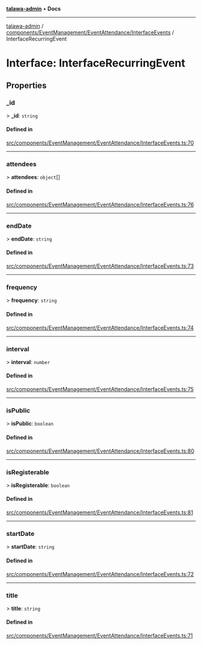 [**talawa-admin**](../../../../../README.md) • **Docs**

***

[talawa-admin](../../../../../modules.md) / [components/EventManagement/EventAttendance/InterfaceEvents](../README.md) / InterfaceRecurringEvent

# Interface: InterfaceRecurringEvent

## Properties

### \_id

\> **\_id**: `string`

#### Defined in

[src/components/EventManagement/EventAttendance/InterfaceEvents.ts:70](https://github.com/PalisadoesFoundation/talawa-admin/blob/ec91a82db6f7a7a061fbb4ea9639f2bff335faa5/src/components/EventManagement/EventAttendance/InterfaceEvents.ts#L70)

***

### attendees

\> **attendees**: `object`[]

#### Defined in

[src/components/EventManagement/EventAttendance/InterfaceEvents.ts:76](https://github.com/PalisadoesFoundation/talawa-admin/blob/ec91a82db6f7a7a061fbb4ea9639f2bff335faa5/src/components/EventManagement/EventAttendance/InterfaceEvents.ts#L76)

***

### endDate

\> **endDate**: `string`

#### Defined in

[src/components/EventManagement/EventAttendance/InterfaceEvents.ts:73](https://github.com/PalisadoesFoundation/talawa-admin/blob/ec91a82db6f7a7a061fbb4ea9639f2bff335faa5/src/components/EventManagement/EventAttendance/InterfaceEvents.ts#L73)

***

### frequency

\> **frequency**: `string`

#### Defined in

[src/components/EventManagement/EventAttendance/InterfaceEvents.ts:74](https://github.com/PalisadoesFoundation/talawa-admin/blob/ec91a82db6f7a7a061fbb4ea9639f2bff335faa5/src/components/EventManagement/EventAttendance/InterfaceEvents.ts#L74)

***

### interval

\> **interval**: `number`

#### Defined in

[src/components/EventManagement/EventAttendance/InterfaceEvents.ts:75](https://github.com/PalisadoesFoundation/talawa-admin/blob/ec91a82db6f7a7a061fbb4ea9639f2bff335faa5/src/components/EventManagement/EventAttendance/InterfaceEvents.ts#L75)

***

### isPublic

\> **isPublic**: `boolean`

#### Defined in

[src/components/EventManagement/EventAttendance/InterfaceEvents.ts:80](https://github.com/PalisadoesFoundation/talawa-admin/blob/ec91a82db6f7a7a061fbb4ea9639f2bff335faa5/src/components/EventManagement/EventAttendance/InterfaceEvents.ts#L80)

***

### isRegisterable

\> **isRegisterable**: `boolean`

#### Defined in

[src/components/EventManagement/EventAttendance/InterfaceEvents.ts:81](https://github.com/PalisadoesFoundation/talawa-admin/blob/ec91a82db6f7a7a061fbb4ea9639f2bff335faa5/src/components/EventManagement/EventAttendance/InterfaceEvents.ts#L81)

***

### startDate

\> **startDate**: `string`

#### Defined in

[src/components/EventManagement/EventAttendance/InterfaceEvents.ts:72](https://github.com/PalisadoesFoundation/talawa-admin/blob/ec91a82db6f7a7a061fbb4ea9639f2bff335faa5/src/components/EventManagement/EventAttendance/InterfaceEvents.ts#L72)

***

### title

\> **title**: `string`

#### Defined in

[src/components/EventManagement/EventAttendance/InterfaceEvents.ts:71](https://github.com/PalisadoesFoundation/talawa-admin/blob/ec91a82db6f7a7a061fbb4ea9639f2bff335faa5/src/components/EventManagement/EventAttendance/InterfaceEvents.ts#L71)
